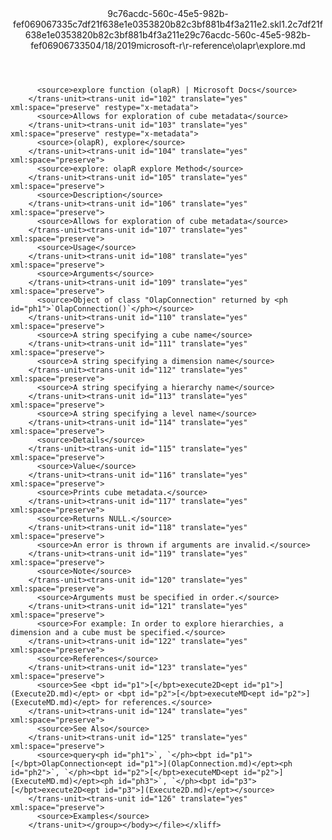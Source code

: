 <?xml version="1.0"?><xliff version="1.2" xmlns="urn:oasis:names:tc:xliff:document:1.2" xmlns:xsi="http://www.w3.org/2001/XMLSchema-instance" xsi:schemaLocation="urn:oasis:names:tc:xliff:document:1.2 xliff-core-1.2-transitional.xsd"><file datatype="xml" original="explore.md" source-language="en-US" target-language="en-US"><header><tool tool-id="mdxliff" tool-name="mdxliff" tool-version="1.0-d1654b2" tool-company="Microsoft" /><xliffext:skl_file_name xmlns:xliffext="urn:microsoft:content:schema:xliffextensions">9c76acdc-560c-45e5-982b-fef069067335c7df21f638e1e0353820b82c3bf881b4f3a211e2.skl</xliffext:skl_file_name><xliffext:version xmlns:xliffext="urn:microsoft:content:schema:xliffextensions">1.2</xliffext:version><xliffext:ms.openlocfilehash xmlns:xliffext="urn:microsoft:content:schema:xliffextensions">c7df21f638e1e0353820b82c3bf881b4f3a211e2</xliffext:ms.openlocfilehash><xliffext:ms.sourcegitcommit xmlns:xliffext="urn:microsoft:content:schema:xliffextensions">9c76acdc-560c-45e5-982b-fef069067335</xliffext:ms.sourcegitcommit><xliffext:ms.lasthandoff xmlns:xliffext="urn:microsoft:content:schema:xliffextensions">04/18/2019</xliffext:ms.lasthandoff><xliffext:ms.openlocfilepath xmlns:xliffext="urn:microsoft:content:schema:xliffextensions">microsoft-r\r-reference\olapr\explore.md</xliffext:ms.openlocfilepath></header><body><group id="content" extype="content"><trans-unit id="101" translate="yes" xml:space="preserve" restype="x-metadata">
          <source>explore function (olapR) | Microsoft Docs</source>
        </trans-unit><trans-unit id="102" translate="yes" xml:space="preserve" restype="x-metadata">
          <source>Allows for exploration of cube metadata</source>
        </trans-unit><trans-unit id="103" translate="yes" xml:space="preserve" restype="x-metadata">
          <source>(olapR), explore</source>
        </trans-unit><trans-unit id="104" translate="yes" xml:space="preserve">
          <source>explore: olapR explore Method</source>
        </trans-unit><trans-unit id="105" translate="yes" xml:space="preserve">
          <source>Description</source>
        </trans-unit><trans-unit id="106" translate="yes" xml:space="preserve">
          <source>Allows for exploration of cube metadata</source>
        </trans-unit><trans-unit id="107" translate="yes" xml:space="preserve">
          <source>Usage</source>
        </trans-unit><trans-unit id="108" translate="yes" xml:space="preserve">
          <source>Arguments</source>
        </trans-unit><trans-unit id="109" translate="yes" xml:space="preserve">
          <source>Object of class "OlapConnection" returned by <ph id="ph1">`OlapConnection()`</ph></source>
        </trans-unit><trans-unit id="110" translate="yes" xml:space="preserve">
          <source>A string specifying a cube name</source>
        </trans-unit><trans-unit id="111" translate="yes" xml:space="preserve">
          <source>A string specifying a dimension name</source>
        </trans-unit><trans-unit id="112" translate="yes" xml:space="preserve">
          <source>A string specifying a hierarchy name</source>
        </trans-unit><trans-unit id="113" translate="yes" xml:space="preserve">
          <source>A string specifying a level name</source>
        </trans-unit><trans-unit id="114" translate="yes" xml:space="preserve">
          <source>Details</source>
        </trans-unit><trans-unit id="115" translate="yes" xml:space="preserve">
          <source>Value</source>
        </trans-unit><trans-unit id="116" translate="yes" xml:space="preserve">
          <source>Prints cube metadata.</source>
        </trans-unit><trans-unit id="117" translate="yes" xml:space="preserve">
          <source>Returns NULL.</source>
        </trans-unit><trans-unit id="118" translate="yes" xml:space="preserve">
          <source>An error is thrown if arguments are invalid.</source>
        </trans-unit><trans-unit id="119" translate="yes" xml:space="preserve">
          <source>Note</source>
        </trans-unit><trans-unit id="120" translate="yes" xml:space="preserve">
          <source>Arguments must be specified in order.</source>
        </trans-unit><trans-unit id="121" translate="yes" xml:space="preserve">
          <source>For example: In order to explore hierarchies, a dimension and a cube must be specified.</source>
        </trans-unit><trans-unit id="122" translate="yes" xml:space="preserve">
          <source>References</source>
        </trans-unit><trans-unit id="123" translate="yes" xml:space="preserve">
          <source>See <bpt id="p1">[</bpt>execute2D<ept id="p1">](Execute2D.md)</ept> or <bpt id="p2">[</bpt>executeMD<ept id="p2">](ExecuteMD.md)</ept> for references.</source>
        </trans-unit><trans-unit id="124" translate="yes" xml:space="preserve">
          <source>See Also</source>
        </trans-unit><trans-unit id="125" translate="yes" xml:space="preserve">
          <source>query<ph id="ph1">`, `</ph><bpt id="p1">[</bpt>OlapConnection<ept id="p1">](OlapConnection.md)</ept><ph id="ph2">`, `</ph><bpt id="p2">[</bpt>executeMD<ept id="p2">](ExecuteMD.md)</ept><ph id="ph3">`, `</ph><bpt id="p3">[</bpt>execute2D<ept id="p3">](Execute2D.md)</ept></source>
        </trans-unit><trans-unit id="126" translate="yes" xml:space="preserve">
          <source>Examples</source>
        </trans-unit></group></body></file></xliff>
